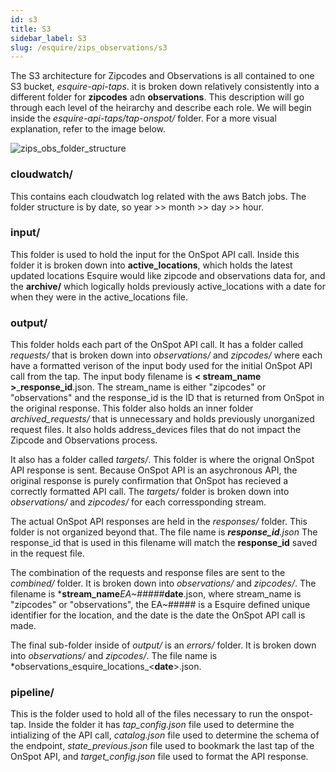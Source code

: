 ```yaml
---
id: s3
title: S3
sidebar_label: S3
slug: /esquire/zips_observations/s3
---
```


The S3 architecture for Zipcodes and Observations is all contained to one S3 bucket, *esquire-api-taps*. it is broken down relatively consistently into a different folder for **zipcodes** adn **observations**. This description will go through each level of the heirarchy and describe each role. We will begin inside the *esquire-api-taps/tap-onspot/* folder. For a more visual explanation, refer to the image below. 

![zips_obs_folder_structure](https://user-images.githubusercontent.com/71343561/107285496-42b28380-6a2d-11eb-8c0e-e09fe6b16d21.png)


### cloudwatch/
This contains each cloudwatch log related with the aws Batch jobs. The folder structure is by date, so year >> month >> day >> hour. 

### input/
This folder is used to hold the input for the OnSpot API call. Inside this folder it is broken down into **active_locations**, which holds the latest updated locations Esquire would like zipcode and observations data for, and the **archive/** which logically holds previously active_locations with a date for when they were in the active_locations file. 

### output/
This folder holds each part of the OnSpot API call. It has a folder called *requests/* that is broken down into *observations/* and *zipcodes/* where each have a formatted verison of the input body used for the initial OnSpot API call from the tap. The input body filename is **< stream\_name >**\_**response\_id**.json. The stream_name is either "zipcodes" or "observations" and the response_id is the ID that is returned from OnSpot in the original response. This folder also holds an inner folder *archived_requests/* that is unnecessary and holds previously unorganized request files. It also holds address_devices files that do not impact the Zipcode and Observations process.

It also has a folder called *targets/*. This folder is where the orignal OnSpot API response is sent. Because OnSpot API is an asychronous API, the original response is purely confirmation that OnSpot has recieved a correctly formatted API call. The *targets/* folder is broken down into *observations/* and *zipcodes/* for each corressponding stream.

 The actual OnSpot API responses are held in the *responses/* folder. This folder is not organized beyond that. The file name is ***response_id**.json* The response_id that is used in this filename will match the **response_id** saved in the request file. 

The combination of the requests and response files are sent to the *combined/* folder. It is broken down into *observations/* and *zipcodes/*. The filename is ***stream\_name**_EA~#####_**date**.json, where stream_name is "zipcodes" or "observations", the EA~##### is a Esquire defined unique identifier for the location, and the date is the date the OnSpot API call is made.

 The final sub-folder inside of *output/* is an *errors/* folder. It is broken down into *observations/* and *zipcodes/*. The file name is *observations\_esquire\_locations\_<**date**>.json. 

 ### pipeline/
 This  is the folder used to hold all of the files necessary to run the onspot-tap. Inside the folder it has *tap_config.json* file used to determine the intializing of the API call, *catalog.json* file used to determine the schema of the endpoint, *state_previous.json* file used to bookmark the last tap of the OnSpot API, and *target_config.json* file used to format the API response. 

